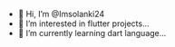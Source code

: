 - 👋 Hi, I’m @Imsolanki24
- 👀 I’m interested in flutter projects...
- 🌱 I’m currently learning dart language...

<!---
Imsolanki24/Imsolanki24 is a ✨ special ✨ repository because its `README.md` (this file) appears on your GitHub profile.
You can click the Preview link to take a look at your changes.
--->
